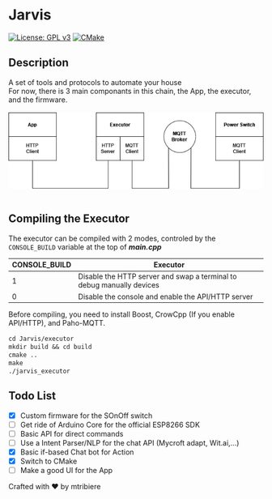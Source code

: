 # Jarvis
[![License: GPL v3](https://img.shields.io/badge/License-GPLv3-blue.svg)](https://www.gnu.org/licenses/gpl-3.0) [![CMake](https://github.com/mtribiere/Jarvis/actions/workflows/cmake.yml/badge.svg?branch=main)](https://github.com/mtribiere/Jarvis/actions/workflows/cmake.yml)<br>

## Description
A set of tools and protocols to automate your house<br>
For now, there is 3 main componants in this chain, the App, the executor, and the firmware.
<br><br>
<img align="middle" src="pics/arch.png" width="600">
<br><br>
  
## Compiling the Executor
The executor can be compiled with 2 modes, controled by the ```CONSOLE_BUILD``` variable at the top of <b><i>main.cpp</i></b>

| CONSOLE_BUILD | Executor |
| ------------- | ------------- |
| 1  | Disable the HTTP server and swap a terminal to debug manually devices  |
| 0  | Disable the console and enable the API/HTTP server  |

Before compiling, you need to install Boost, CrowCpp (If you enable API/HTTP), and Paho-MQTT.

```console
cd Jarvis/executor
mkdir build && cd build
cmake ..
make
./jarvis_executor
```

## Todo List
- [x] Custom firmware for the SOnOff switch
- [ ] Get ride of Arduino Core for the official ESP8266 SDK
- [ ] Basic API for direct commands
- [ ] Use a Intent Parser/NLP for the chat API (Mycroft adapt, Wit.ai,...)
- [x] Basic if-based Chat bot for Action
- [x] Switch to CMake
- [ ] Make a good UI for the App

Crafted with :heart: by mtribiere
